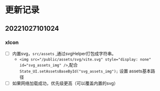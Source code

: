 # 更新记录

## 20221027101024

### xIcon 

- [ ] 内置svg，`src/assets` ,通过svgHelper打包成字符串。
  - `<img src="/public/assets/svg/vite.svg" style="display: none" id="svg_assets_img" />`,配合`State_UI.setAssetsBaseById("svg_assets_img");` 设置 assets基本路径
- [ ] 如果网络加载成功，优先级更高（可以覆盖内置的svg）